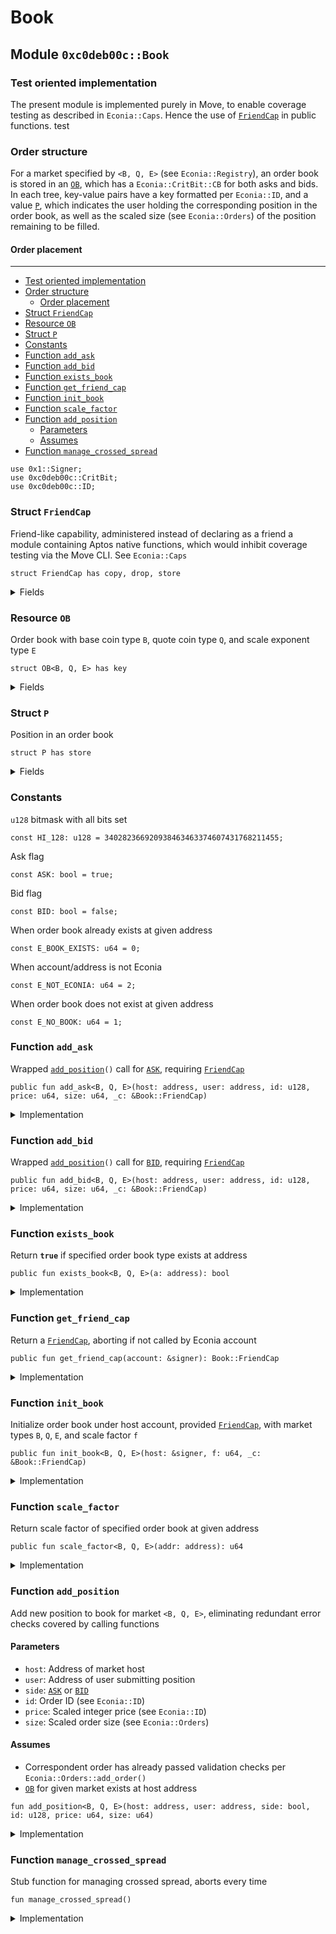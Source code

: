 # Book

## Module `0xc0deb00c::Book`

### Test oriented implementation

The present module is implemented purely in Move, to enable coverage testing as described in `Econia::Caps`. Hence the use of [`FriendCap`](book.md#0xc0deb00c\_Book\_FriendCap) in public functions.  test

### Order structure

For a market specified by `<B, Q, E>` (see `Econia::Registry`), an order book is stored in an [`OB`](book.md#0xc0deb00c\_Book\_OB), which has a `Econia::CritBit::CB` for both asks and bids. In each tree, key-value pairs have a key formatted per `Econia::ID`, and a value [`P`](book.md#0xc0deb00c\_Book\_P), which indicates the user holding the corresponding position in the order book, as well as the scaled size (see `Econia::Orders`) of the position remaining to be filled.

#### Order placement

***

* [Test oriented implementation](book.md#@Test\_oriented\_implementation\_0)
* [Order structure](book.md#@Order\_structure\_1)
  * [Order placement](book.md#@Order\_placement\_2)
* [Struct `FriendCap`](book.md#0xc0deb00c\_Book\_FriendCap)
* [Resource `OB`](book.md#0xc0deb00c\_Book\_OB)
* [Struct `P`](book.md#0xc0deb00c\_Book\_P)
* [Constants](book.md#@Constants\_3)
* [Function `add_ask`](book.md#0xc0deb00c\_Book\_add\_ask)
* [Function `add_bid`](book.md#0xc0deb00c\_Book\_add\_bid)
* [Function `exists_book`](book.md#0xc0deb00c\_Book\_exists\_book)
* [Function `get_friend_cap`](book.md#0xc0deb00c\_Book\_get\_friend\_cap)
* [Function `init_book`](book.md#0xc0deb00c\_Book\_init\_book)
* [Function `scale_factor`](book.md#0xc0deb00c\_Book\_scale\_factor)
* [Function `add_position`](book.md#0xc0deb00c\_Book\_add\_position)
  * [Parameters](book.md#@Parameters\_4)
  * [Assumes](book.md#@Assumes\_5)
* [Function `manage_crossed_spread`](book.md#0xc0deb00c\_Book\_manage\_crossed\_spread)

```
use 0x1::Signer;
use 0xc0deb00c::CritBit;
use 0xc0deb00c::ID;
```

### Struct `FriendCap`

Friend-like capability, administered instead of declaring as a friend a module containing Aptos native functions, which would inhibit coverage testing via the Move CLI. See `Econia::Caps`

```
struct FriendCap has copy, drop, store
```

<details>

<summary>Fields</summary>

`dummy_field: bool`

</details>

### Resource `OB`

Order book with base coin type `B`, quote coin type `Q`, and scale exponent type `E`

```
struct OB<B, Q, E> has key
```

<details>

<summary>Fields</summary>

`f: u64`Scale factor`a:` [`CritBit::CB`](critbit.md#0xc0deb00c\_CritBit\_CB)`<`[`Book::P`](book.md#0xc0deb00c\_Book\_P)`>`Asks`b:` [`CritBit::CB`](critbit.md#0xc0deb00c\_CritBit\_CB)`<`[`Book::P`](book.md#0xc0deb00c\_Book\_P)`>`Bids`m_a: u128`Order ID (see `Econia::ID`) of minimum ask`m_b: u128`Order ID (see `Econia::ID`) of maximum bid

</details>

### Struct `P`

Position in an order book

```
struct P has store
```

<details>

<summary>Fields</summary>

`s: u64`Scaled size (see `Econia::Orders`) of position to be filled`a:`` `**`address`**Address holding position

</details>

### Constants

`u128` bitmask with all bits set

```
const HI_128: u128 = 340282366920938463463374607431768211455;
```

Ask flag

```
const ASK: bool = true;
```

Bid flag

```
const BID: bool = false;
```

When order book already exists at given address

```
const E_BOOK_EXISTS: u64 = 0;
```

When account/address is not Econia

```
const E_NOT_ECONIA: u64 = 2;
```

When order book does not exist at given address

```
const E_NO_BOOK: u64 = 1;
```

### Function `add_ask`

Wrapped [`add_position`](book.md#0xc0deb00c\_Book\_add\_position)`()` call for [`ASK`](book.md#0xc0deb00c\_Book\_ASK), requiring [`FriendCap`](book.md#0xc0deb00c\_Book\_FriendCap)

```
public fun add_ask<B, Q, E>(host: address, user: address, id: u128, price: u64, size: u64, _c: &Book::FriendCap)
```

<details>

<summary>Implementation</summary>

```
public fun add_ask<B, Q, E>(
    host: address,
    user: address,
    id: u128,
    price: u64,
    size: u64,
    _c: &FriendCap
) acquires OB {
    add_position<B, Q, E>(host, user, ASK, id, price, size)
}
```

</details>

### Function `add_bid`

Wrapped [`add_position`](book.md#0xc0deb00c\_Book\_add\_position)`()` call for [`BID`](book.md#0xc0deb00c\_Book\_BID), requiring [`FriendCap`](book.md#0xc0deb00c\_Book\_FriendCap)

```
public fun add_bid<B, Q, E>(host: address, user: address, id: u128, price: u64, size: u64, _c: &Book::FriendCap)
```

<details>

<summary>Implementation</summary>

```
public fun add_bid<B, Q, E>(
    host: address,
    user: address,
    id: u128,
    price: u64,
    size: u64,
    _c: &FriendCap
) acquires OB {
    add_position<B, Q, E>(host, user, BID, id, price, size)
}
```

</details>

### Function `exists_book`

Return **`true`** if specified order book type exists at address

```
public fun exists_book<B, Q, E>(a: address): bool
```

<details>

<summary>Implementation</summary>

```
public fun exists_book<B, Q, E>(a: address): bool {exists<OB<B, Q, E>>(a)}
```

</details>

### Function `get_friend_cap`

Return a [`FriendCap`](book.md#0xc0deb00c\_Book\_FriendCap), aborting if not called by Econia account

```
public fun get_friend_cap(account: &signer): Book::FriendCap
```

<details>

<summary>Implementation</summary>

```
public fun get_friend_cap(
    account: &signer
): FriendCap {
    // Assert called by Econia
    assert!(s_a_o(account) == @Econia, E_NOT_ECONIA);
    FriendCap{} // Return requested capability
}
```

</details>

### Function `init_book`

Initialize order book under host account, provided [`FriendCap`](book.md#0xc0deb00c\_Book\_FriendCap), with market types `B`, `Q`, `E`, and scale factor `f`

```
public fun init_book<B, Q, E>(host: &signer, f: u64, _c: &Book::FriendCap)
```

<details>

<summary>Implementation</summary>

```
public fun init_book<B, Q, E>(
    host: &signer,
    f: u64,
    _c: &FriendCap
) {
    // Assert book does not already exist under host account
    assert!(!exists_book<B, Q, E>(s_a_o(host)), E_BOOK_EXISTS);
    let o_b = // Pack empty order book
        OB<B, Q, E>{f, a: cb_e<P>(), b: cb_e<P>(), m_a: HI_128, m_b: 0};
    move_to<OB<B, Q, E>>(host, o_b); // Move to host
}
```

</details>

### Function `scale_factor`

Return scale factor of specified order book at given address

```
public fun scale_factor<B, Q, E>(addr: address): u64
```

<details>

<summary>Implementation</summary>

```
public fun scale_factor<B, Q, E>(
    addr: address
): u64
acquires OB {
    // Assert book exists at given address
    assert!(exists_book<B, Q, E>(addr), E_NO_BOOK);
    borrow_global<OB<B, Q, E>>(addr).f // Return book's scale factor
}
```

</details>

### Function `add_position`

Add new position to book for market `<B, Q, E>`, eliminating redundant error checks covered by calling functions

#### Parameters

* `host`: Address of market host
* `user`: Address of user submitting position
* `side`: [`ASK`](book.md#0xc0deb00c\_Book\_ASK) or [`BID`](book.md#0xc0deb00c\_Book\_BID)
* `id`: Order ID (see `Econia::ID`)
* `price`: Scaled integer price (see `Econia::ID`)
* `size`: Scaled order size (see `Econia::Orders`)

#### Assumes

* Correspondent order has already passed validation checks per `Econia::Orders::add_order()`
* [`OB`](book.md#0xc0deb00c\_Book\_OB) for given market exists at host address

```
fun add_position<B, Q, E>(host: address, user: address, side: bool, id: u128, price: u64, size: u64)
```

<details>

<summary>Implementation</summary>

```
fun add_position<B, Q, E>(
    host: address,
    user: address,
    side: bool,
    id: u128,
    price: u64,
    size: u64
) acquires OB {
    // Borrow mutable reference to order book at host address
    let o_b = borrow_global_mut<OB<B, Q, E>>(host);
    // Get minimum ask price and maximum bid price on book
    let (m_a_p, m_b_p) = (id_p(o_b.m_a), id_p(o_b.m_b));
    if (side == ASK) { // If order is an ask
        if (price > m_b_p) { // If order does not cross spread
            // Add corresponding position to ask tree
            cb_i(&mut o_b.a, id, P{s: size, a: user});
            // If order is within spread, update min ask id
            if (price < m_a_p) o_b.m_a = id;
        // Otherwise manage order that crosses spread
        } else manage_crossed_spread();
    } else { // If order is a bid
        if (price < m_a_p) { // If order does not cross spread
            // Add corresponding position to bid tree
            cb_i(&mut o_b.b, id, P{s: size, a: user});
            // If order is within spread, update max bid id
            if (price > m_b_p) o_b.m_b = id;
        // Otherwise manage order that crosses spread
        } else manage_crossed_spread();
    }
}
```

</details>

### Function `manage_crossed_spread`

Stub function for managing crossed spread, aborts every time

```
fun manage_crossed_spread()
```

<details>

<summary>Implementation</summary>

```
fun manage_crossed_spread() {abort 0xff}
```

</details>
